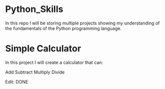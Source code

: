 # Python_Skills

In this repo I will be storing multiple projects showing my understanding of the fundamentals of the Python programming language.

# Simple Calculator

In this project I will create a calculator that can:

Add
Subtract
Multiply
Divide

Edit: DONE
